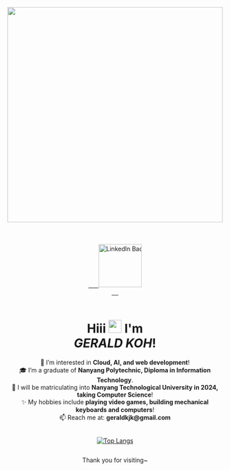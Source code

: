 <div id="header" align="center">
  <img src="https://media.giphy.com/media/TO5meWLySRoZg0GX99/giphy.gif" width="500"/>
  <br/><br/>
  <div id="socials" style="white-space: pre">
    <a href="https://www.linkedin.com/in/geraldkjk/">
      <img src="https://img.shields.io/badge/LinkedIn-blue?logo=linkedin&logoColor=white" width="100" alt="LinkedIn Badge"/>
    </a>
  </div>
  <h1>
    Hiii
    <img src="https://media.giphy.com/media/hvRJCLFzcasrR4ia7z/giphy.gif" width="30px"/>
    I'm
    <br/>
    <strong><i>GERALD KOH</i></strong>!
  </h1>
</div>

<div id="about" align="center">
  👀 I’m interested in <strong>Cloud, AI, and web development</strong>!<br/>
  🎓 I’m a graduate of <strong>Nanyang Polytechnic, Diploma in Information Technology</strong>.<br/>
  🌱 I will be matriculating into <strong>Nanyang Technological University in 2024, taking Computer Science</strong>!<br/>
  ✨ My hobbies include <strong>playing video games, building mechanical keyboards and computers</strong>!<br/>
  📫 Reach me at: <strong>geraldkjk@gmail.com</strong><br/>
  </ul>
</div>

<br/>

<div id="langs" align="center">

  [![Top Langs](https://github-readme-stats.vercel.app/api/top-langs/?username=callmegerlad&layout=compact&theme=vision-friendly-dark)](https://github.com/anuraghazra/github-readme-stats)

  <img src="https://komarev.com/ghpvc/?username=your-github-username&style=flat&color=blue" alt=""/>
  
  Thank you for visiting~
</div>
